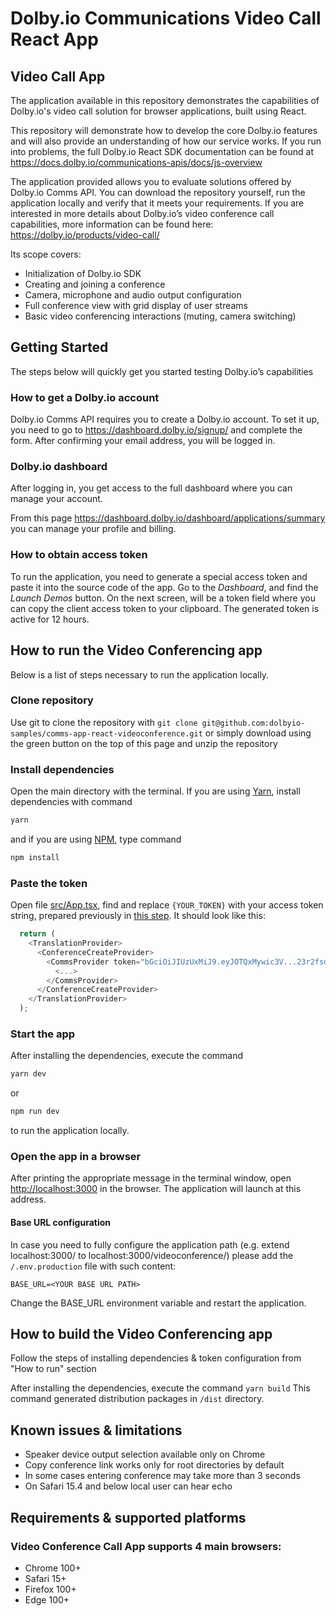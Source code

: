 # Dolby.io Communications Video Call React App

## Video Call App

The application available in this repository demonstrates the capabilities of Dolby.io's video call solution for browser applications, built using React.

This repository will demonstrate how to develop the core Dolby.io features and will also provide an understanding of how our service works. If you run into problems, the full Dolby.io React SDK documentation can be found at <https://docs.dolby.io/communications-apis/docs/js-overview>

The application provided allows you to evaluate solutions offered by Dolby.io Comms API. You can download the repository yourself, run the application locally and verify that it meets your requirements. If you are interested in more details about Dolby.io’s video conference call capabilities, more information can be found here:
<https://dolby.io/products/video-call/>

Its scope covers:

- Initialization of Dolby.io SDK
- Creating and joining a conference
- Camera, microphone and audio output configuration
- Full conference view with grid display of user streams
- Basic video conferencing interactions (muting, camera switching)

## Getting Started

The steps below will quickly get you started testing Dolby.io’s capabilities

### How to get a Dolby.io account

Dolby.io Comms API requires you to create a Dolby.io account.
To set it up, you need to go to <https://dashboard.dolby.io/signup/> and complete the form. After confirming your email address, you will be logged in.

### Dolby.io dashboard

After logging in, you get access to the full dashboard where you can manage your account.

From this page <https://dashboard.dolby.io/dashboard/applications/summary> you can manage your profile and billing.

### How to obtain access token

To run the application, you need to generate a special access token and paste it into the source code of the app. Go to the _Dashboard_, and find the _Launch Demos_ button. On the next screen, will be a token field where you can copy the client access token to your clipboard. The generated token is active for 12 hours.

## How to run the Video Conferencing app

Below is a list of steps necessary to run the application locally.

### Clone repository

Use git to clone the repository with
`git clone git@github.com:dolbyio-samples/comms-app-react-videoconference.git`
or simply download using the green button on the top of this page and unzip the repository

### Install dependencies

Open the main directory with the terminal. If you are using [Yarn](https://yarnpkg.com/), install dependencies with command

```bash
yarn
```

and if you are using [NPM](https://www.npmjs.com/), type command

```bash
npm install
```

### Paste the token

Open file [src/App.tsx](https://github.com/dolbyio-samples/comms-app-react-videocall/blob/main/src/App.tsx), find and replace `{YOUR_TOKEN}` with your access token string, prepared previously in [this step](#how-to-obtain-access-token). It should look like this:

```javascript
  return (
    <TranslationProvider>
      <ConferenceCreateProvider>
        <CommsProvider token="bGciOiJIUzUxMiJ9.eyJOTQxMywic3V...23r2fsdvsdfsfdsvfd">
          <...>
        </CommsProvider>
      </ConferenceCreateProvider>
    </TranslationProvider>
  );
```

### Start the app

After installing the dependencies, execute the command

```bash
yarn dev
```

or

```bash
npm run dev
```

to run the application locally.

### Open the app in a browser

After printing the appropriate message in the terminal window, open <http://localhost:3000> in the browser. The application will launch at this address.

#### Base URL configuration

In case you need to fully configure the application path (e.g. extend localhost:3000/ to localhost:3000/videoconference/) please add the `/.env.production` file with such content:

```
BASE_URL=<YOUR BASE URL PATH>
```

Change the BASE_URL environment variable and restart the application.

## How to build the Video Conferencing app

Follow the steps of installing dependencies & token configuration from "How to run" section

After installing the dependencies, execute the command
`yarn build`
This command generated distribution packages in `/dist` directory.

## Known issues & limitations

- Speaker device output selection available only on Chrome
- Copy conference link works only for root directories by default
- In some cases entering conference may take more than 3 seconds
- On Safari 15.4 and below local user can hear echo

## Requirements & supported platforms

### Video Conference Call App supports 4 main browsers:

- Chrome 100+
- Safari 15+
- Firefox 100+
- Edge 100+
